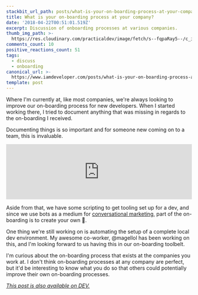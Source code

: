 ```yaml
---
stackbit_url_path: posts/what-is-your-on-boarding-process-at-your-company-4ld
title: What is your on-boarding process at your company?
date: '2018-04-22T00:51:01.519Z'
excerpt: Discussion of onboarding processes at various companies.
thumb_img_path: >-
  https://res.cloudinary.com/practicaldev/image/fetch/s--fqpaRay5--/c_imagga_scale,f_auto,fl_progressive,h_420,q_auto,w_1000/https://thepracticaldev.s3.amazonaws.com/i/2oo5nyi8bkmpgctjvh7n.JPG
comments_count: 10
positive_reactions_count: 51
tags:
  - discuss
  - onboarding
canonical_url: >-
  https://www.iamdeveloper.com/posts/what-is-your-on-boarding-process-at-your-company-4ld/
template: post
---
```



Where I'm currently at, like most companies, we're always looking to improve our on-boarding process for new developers. When I started working there, I tried to document anything that was missing in regards to the on-boarding I received.

Documenting things is so important and for someone new coming on to a team, this is invaluable.


<iframe class="liquidTag" src="https://dev.to/embed/twitter?args=988760303667236865" style="border: 0; width: 100%;"></iframe>


Aside from that, we have some scripting to get tooling set up for a dev, and since we use bots as a medium for [conversational marketing](https://www.automat.ai/what-is-conversational-marketing), part of the on-boarding is to create your own 🤖.

One thing we're still working on is automating the setup of a complete local dev environment. My awesome co-worker, @magellol has been working on this, and I'm looking forward to us having this in our on-boarding toolbelt.

I'm curious about the on-boarding process that exists at the companies you work at. I don't think on-boarding processes at any company are perfect, but it'd be interesting to know what you do so that others could potentially improve their own on-boarding processes.

*[This post is also available on DEV.](https://dev.to/nickytonline/what-is-your-on-boarding-process-at-your-company-4ld)*


<script>
const parent = document.getElementsByTagName('head')[0];
const script = document.createElement('script');
script.type = 'text/javascript';
script.src = 'https://cdnjs.cloudflare.com/ajax/libs/iframe-resizer/4.1.1/iframeResizer.min.js';
script.charset = 'utf-8';
script.onload = function() {
    window.iFrameResize({}, '.liquidTag');
};
parent.appendChild(script);
</script>    
